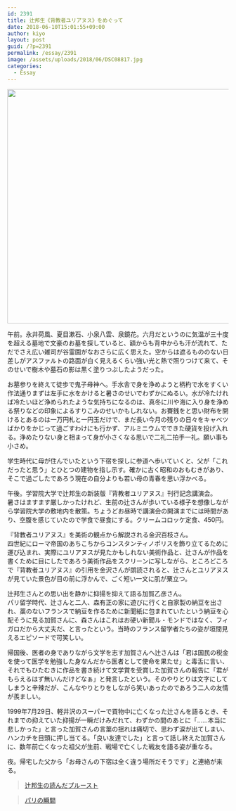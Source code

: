 ```yaml
---
id: 2391
title: 辻邦生《背教者ユリアヌス》をめぐって
date: 2018-06-10T15:01:55+09:00
author: kiyo
layout: post
guid: /?p=2391
permalink: /essay/2391
image: /assets/uploads/2018/06/DSC08817.jpg
categories:
  - Essay
---
```

<img src="{{ '/assets/uploads/2018/06/DSC08817.jpg' | relative_url }}" alt="" width="800" height="533" class="alignnone size-full wp-image-2401" srcset="{{ '/assets/uploads/2018/06/DSC08817.jpg' | relative_url }} 800w, {{ '/assets/uploads/2018/06/DSC08817-300x200.jpg' | relative_url }} 300w, {{ '/assets/uploads/2018/06/DSC08817-768x512.jpg' | relative_url }} 768w" sizes="(max-width: 800px) 100vw, 800px" />

午前。永井荷風、夏目漱石、小泉八雲、泉鏡花。六月だというのに気温が三十度を超える墓地で文豪のお墓を探していると、額からも背中からも汗が流れて、ただでさえ広い雑司が谷霊園がなおさらに広く思えた。空からは遮るもののない日差しがアスファルトの路面が白く見えるくらい強い光と熱で照りつけて来て、そのせいで樹木や墓石の影は黒く塗りつぶしたようだった。

お墓参りを終えて徒歩で鬼子母神へ。手水舎で身を浄めようと柄杓で水をすくい作法通りまずは左手に水をかけると暑さのせいでわずかにぬるい。水が冷たければ冷たいほど浄められたような気持ちになるのは、真冬に川や海に入り身を浄める祭りなどの印象によるすりこみのせいかもしれない。お賽銭をと思い財布を開けるとあるのは一万円札と一円玉だけで、まだ長い今月の残りの日々をキャベツばかりをかじって過ごすわけにも行かず、アルミニウムでできた硬貨を投げ入れる。浄めたりない身と相まって身が小さくなる思いで二礼二拍手一礼。願い事も小さめ。

学生時代に母が住んでいたという下宿を探しに参道へ歩いていくと、父が「これだったと思う」とひとつの建物を指し示す。確かに古く昭和のおもむきがあり、そこで過ごしたであろう現在の自分よりも若い母の青春を思い浮かべる。

午後。学習院大学で辻邦生の新装版『背教者ユリアヌス』刊行記念講演会。  
暑さはますます厳しかったけれど、生前の辻さんが歩いている様子を想像しながら学習院大学の敷地内を散策。ちょうどお昼時で講演会の開演までには時間があり、空腹を感じていたので学食で昼食にする。クリームコロッケ定食、450円。

『背教者ユリアヌス』を美術の観点から解説される金沢百枝さん。  
四世紀にローマ帝国のあちこちからコンスタンティノポリスを飾り立てるために運び込まれ、実際にユリアヌスが見たかもしれない美術作品と、辻さんが作品を書くために目にしたであろう美術作品をスクリーンに写しながら、ところどころで『背教者ユリアヌス』の引用を金沢さんが朗読されると、辻さんとユリアヌスが見ていた景色が目の前に浮かんで、ごく短い一文に肌が粟立つ。

辻邦生さんとの思い出を静かに抑揚を抑えて語る加賀乙彦さん。  
パリ留学時代、辻さんと二人、森有正の家に遊びに行くと自家製の納豆を出され、藁のないフランスで納豆を作るために新聞紙に包まれていたという納豆を心配そうに見る加賀さんに、森さんはこれはお硬い新聞ル・モンドではなく、フィガロだから大丈夫だ、と言ったという。当時のフランス留学者たちの姿が垣間見えるエピソードで可笑しい。

帰国後、医者の身でありながら文学を志す加賀さんへ辻さんは「君は国民の税金を使って医学を勉強した身なんだから医者として使命を果たせ」と毒舌に言い、それでもひたむきに作品を書き続けて文学賞を受賞した加賀さんの報告に「君がもらえるはず無いんだけどなぁ」と発言したという。そのやりとりは文字にしてしまうと辛辣だが、こんなやりとりをしながら笑いあったのであろう二人の友情が羨ましい。

1999年7月29日、軽井沢のスーパーで買物中に亡くなった辻さんを語るとき、それまでの抑えていた抑揚が一瞬だけみだれて、わずかの間のあとに「……本当に悲しかった」と言った加賀さんの言葉の揺れは痛切で、思わず涙が出てしまい、ハンカチを目頭に押し当てる。「良い友達でした」と言って話し終えた加賀さんに、数年前亡くなった祖父が生前、戦場で亡くした戦友を語る姿が重なる。

夜。帰宅した父から「お母さんの下宿は全く違う場所だそうです」と連絡が来る。

<blockquote class="wp-embedded-content" data-secret="ai9V5Ausdl">
  <p>
    <a href="/essay/2382">辻邦生の読んだプルースト</a>
  </p>
</blockquote>



<blockquote class="wp-embedded-content" data-secret="znPEcsTTOd">
  <p>
    <a href="/essay/1982">パリの瞬間</a>
  </p>
</blockquote>